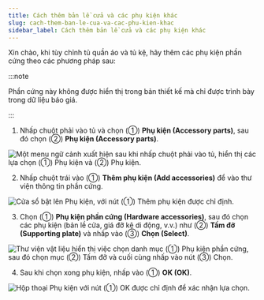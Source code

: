 ```yaml
---
title: Cách thêm bản lề cửa và các phụ kiện khác
slug: cach-them-ban-le-cua-va-cac-phu-kien-khac
sidebar_label: Cách thêm bản lề cửa và các phụ kiện khác
---
```


Xin chào, khi tùy chỉnh tủ quần áo và tủ kệ, hãy thêm các phụ kiện phần cứng theo các phương pháp sau:

:::note

Phần cứng này không được hiển thị trong bản thiết kế mà chỉ được trình bày trong dữ liệu báo giá.

:::

1. Nhấp chuột phải vào tủ và chọn (①) **Phụ kiện (Accessory parts)**, sau đó chọn (②) **Phụ kiện (Accessory parts)**.

![Một menu ngữ cảnh xuất hiện sau khi nhấp chuột phải vào tủ, hiển thị các lựa chọn (①) Phụ kiện và (②) Phụ kiện.](https://storage.googleapis.com/jegavn_kb/images/2aebbab4-f195-4b44-9ea7-9e12a36e3b2b.png)

2. Nhấp chuột trái vào (①) **Thêm phụ kiện (Add accessories)** để vào thư viện thông tin phần cứng.

![Cửa sổ bật lên Phụ kiện, với nút (①) Thêm phụ kiện được chỉ định.](https://storage.googleapis.com/jegavn_kb/images/264b9fee-872d-4bc9-aba5-93a39a260816.png)

3. Chọn (①) **Phụ kiện phần cứng (Hardware accessories)**, sau đó chọn các phụ kiện (bản lề cửa, giá đỡ kệ di động, v.v.) như (②) **Tấm đỡ (Supporting plate)** và nhấp vào (③) **Chọn (Select)**.

![Thư viện vật liệu hiển thị việc chọn danh mục (①) Phụ kiện phần cứng, sau đó chọn mục (②) Tấm đỡ và cuối cùng nhấp vào nút (③) Chọn.](https://storage.googleapis.com/jegavn_kb/images/ab650bb7-c83b-4b8e-80fd-defa10937deb.png)

4. Sau khi chọn xong phụ kiện, nhấp vào (①) **OK (OK)**.

![Hộp thoại Phụ kiện với nút (①) OK được chỉ định để xác nhận lựa chọn.](https://storage.googleapis.com/jegavn_kb/images/fe7ed0f6-2091-4ffa-8585-112864937790.png)